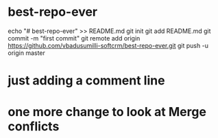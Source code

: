 # best-repo-ever
echo "# best-repo-ever" >> README.md
git init
git add README.md
git commit -m "first commit"
git remote add origin https://github.com/vbadusumilli-softcrm/best-repo-ever.git
git push -u origin master
# just adding a comment line
# one more change to look at Merge conflicts
